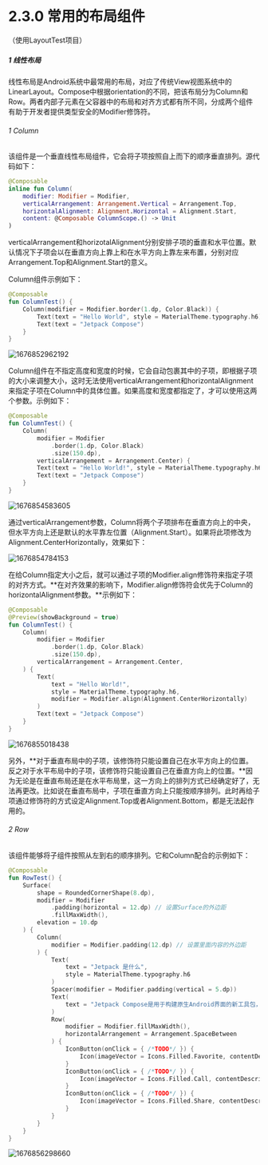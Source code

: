 # 2.3.0 常用的布局组件

（使用LayoutTest项目）

##### 1 线性布局

线性布局是Android系统中最常用的布局，对应了传统View视图系统中的LinearLayout。Compose中根据orientation的不同，把该布局分为Column和Row。两者内部子元素在父容器中的布局和对齐方式都有所不同，分成两个组件有助于开发者提供类型安全的Modifier修饰符。

###### 1 Column

该组件是一个垂直线性布局组件，它会将子项按照自上而下的顺序垂直排列。源代码如下：

```kotlin
@Composable
inline fun Column(
    modifier: Modifier = Modifier,
    verticalArrangement: Arrangement.Vertical = Arrangement.Top,
    horizontalAlignment: Alignment.Horizontal = Alignment.Start,
    content: @Composable ColumnScope.() -> Unit
)
```

verticalArrangement和horizotalAlignment分别安排子项的垂直和水平位置。默认情况下子项会以在垂直方向上靠上和在水平方向上靠左来布置，分别对应Arrangement.Top和Alignment.Start的意义。

Column组件示例如下：

```kotlin
@Composable
fun ColumnTest() {
    Column(modifier = Modifier.border(1.dp, Color.Black)) {
        Text(text = "Hello World", style = MaterialTheme.typography.h6)
        Text(text = "Jetpack Compose")
    }
}
```

![1676852962192](image/2.3.0常用的布局组件/1676852962192.png)

Column组件在不指定高度和宽度的时候，它会自动包裹其中的子项，即根据子项的大小来调整大小，这时无法使用verticalArrangement和horizontalAlignment来指定子项在Column中的具体位置。如果高度和宽度都指定了，才可以使用这两个参数。示例如下：

```kotlin
@Composable
fun ColumnTest() {
    Column(
        modifier = Modifier
            .border(1.dp, Color.Black)
            .size(150.dp),
        verticalArrangement = Arrangement.Center) {
        Text(text = "Hello World!", style = MaterialTheme.typography.h6)
        Text(text = "Jetpack Compose")
    }
}
```

![1676854583605](image/2.3.0常用的布局组件/1676854583605.png)

通过verticalArrangement参数，Column将两个子项排布在垂直方向上的中央，但水平方向上还是默认的水平靠左位置（Alignment.Start）。如果将此项修改为Alignment.CenterHorizontally，效果如下：

![1676854784153](image/2.3.0常用的布局组件/1676854784153.png)

在给Column指定大小之后，就可以通过子项的Modifier.align修饰符来指定子项的对齐方式。**在对齐效果的影响下，Modifier.align修饰符会优先于Column的horizontalAlignment参数。**示例如下：

```kotlin
@Composable
@Preview(showBackground = true)
fun ColumnTest() {
    Column(
        modifier = Modifier
            .border(1.dp, Color.Black)
            .size(150.dp),
        verticalArrangement = Arrangement.Center,
    ) {
        Text(
            text = "Hello World!",
            style = MaterialTheme.typography.h6,
            modifier = Modifier.align(Alignment.CenterHorizontally)
        )
        Text(text = "Jetpack Compose")
    }
}
```

![1676855018438](image/2.3.0常用的布局组件/1676855018438.png)

另外，**对于垂直布局中的子项，该修饰符只能设置自己在水平方向上的位置。反之对于水平布局中的子项，该修饰符只能设置自己在垂直方向上的位置。**因为无论是在垂直布局还是在水平布局里，这一方向上的排列方式已经确定好了，无法再更改。比如说在垂直布局中，子项在垂直方向上只能按顺序排列。此时再给子项通过修饰符的方式设定Alignment.Top或者Alignment.Bottom，都是无法起作用的。

###### 2 Row

该组件能够将子组件按照从左到右的顺序排列。它和Column配合的示例如下：

```kotlin
@Composable
fun RowTest() {
    Surface(
        shape = RoundedCornerShape(8.dp),
        modifier = Modifier
            .padding(horizontal = 12.dp) // 设置Surface的外边距
            .fillMaxWidth(),
        elevation = 10.dp
    ) {
        Column(
            modifier = Modifier.padding(12.dp) // 设置里面内容的外边距
        ) {
            Text(
                text = "Jetpack 是什么",
                style = MaterialTheme.typography.h6
            )
            Spacer(modifier = Modifier.padding(vertical = 5.dp))
            Text(
                text = "Jetpack Compose是用于构建原生Android界面的新工具包，它可以简化并且加快Android上的界面开发，使用更少的代码，强大的工具和直观的Kotlin API让应用生动而精彩。"
            )
            Row(
                modifier = Modifier.fillMaxWidth(),
                horizontalArrangement = Arrangement.SpaceBetween
            ) {
                IconButton(onClick = { /*TODO*/ }) {
                    Icon(imageVector = Icons.Filled.Favorite, contentDescription = null)
                }
                IconButton(onClick = { /*TODO*/ }) {
                    Icon(imageVector = Icons.Filled.Call, contentDescription = null)
                }
                IconButton(onClick = { /*TODO*/ }) {
                    Icon(imageVector = Icons.Filled.Share, contentDescription = null)
                }
            }
        }
    }
}
```

![1676856298660](image/2.3.0常用的布局组件/1676856298660.png)

